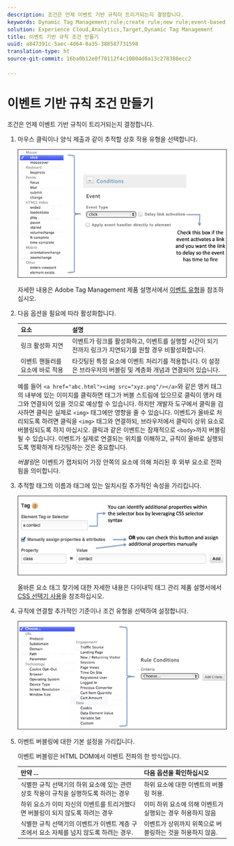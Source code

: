 ```yaml
---
description: 조건은 언제 이벤트 기반 규칙이 트리거되는지 결정합니다.
keywords: Dynamic Tag Management;rule;create rule;new rule;event-based rule;delay link activation;apply event handler directly to element;bubbling;event bubbling
solution: Experience Cloud,Analytics,Target,Dynamic Tag Management
title: 이벤트 기반 규칙 조건 만들기
uuid: a847391c-5aec-4d64-8a35-388587731598
translation-type: ht
source-git-commit: 16ba0b12e0f70112f4c10804d0a13c278388ecc2

---
```



# 이벤트 기반 규칙 조건 만들기

조건은 언제 이벤트 기반 규칙이 트리거되는지 결정합니다.

1. 마우스 클릭이나 양식 제출과 같이 추적할 상호 작용 유형을 선택합니다.

   ![](assets/condition-event-based.png)

   자세한 내용은 Adobe Tag Management 제품 설명서에서 [이벤트 유형](https://marketing.adobe.com/resources/help/ko_KR/dtm/event_types.html)을 참조하십시오.

1. 다음 옵션을 필요에 따라 활성화합니다.

   | 요소 | 설명 |
   |--- |--- |
   | 링크 활성화 지연 | 이벤트가 링크를 활성화하고, 이벤트를 실행할 시간이 되기 전까지 링크가 지연되기를 원할 경우 비활성화합니다. |
   | 이벤트 핸들러를 요소에 바로 적용 | 타깃팅된 특정 요소에 이벤트 처리기를 적용합니다. 이 설정은 브라우저의 버블링 및 계층화 개념과 연결되어 있습니다. |

   예를 들어 `<a href="abc.html"><img src="xyz.png"/></a>`와 같은 앵커 태그의 내부에 있는 이미지를 클릭하면 태그가 버블 스트림에 있으므로 클릭이 앵커 태그와 연결되어 있을 것으로 예상할 수 있습니다. 하지만 개발자 도구에서 클릭을 검사하면 클릭은 실제로 `<img>` 태그에만 영향을 줄 수 있습니다. 이벤트가 올바로 처리되도록 하려면 클릭을 `<img>` 태그와 연결하되, 브라우저에서 클릭이 상위 요소로 버블링되도록 하지 마십시오. 클릭과 같은 이벤트는 잠재적으로 `<body>`까지 버블링될 수 있습니다. 이벤트가 실제로 연결되는 위치를 이해하고, 규칙이 올바로 실행되도록 명확하게 타깃팅하는 것은 중요합니다.

   *버블링*&#x200B;은 이벤트가 캡처되어 가장 안쪽의 요소에 의해 처리된 후 외부 요소로 전파됨을 의미합니다.

1. 추적할 태그의 이름과 태그에 있는 일치시킬 추가적인 속성을 가리킵니다.

   ![](assets/condition-event-based2.png)

   올바른 요소 태그 찾기에 대한 자세한 내용은 다이내믹 태그 관리 제품 설명서에서 [CSS 선택기 사용](https://marketing.adobe.com/resources/help/ko_KR/dtm/css-selector.html)을 참조하십시오.

1. 규칙에 연결할 추가적인 기준이나 조건 유형을 선택하여 설정합니다.

   ![](assets/condition-event-based3.png)

1. 이벤트 버블링에 대한 기본 설정을 가리킵니다.

   이벤트 버블링은 HTML DOM에서 이벤트 전파의 한 방식입니다.

   | 만약 ... | 다음 옵션을 확인하십시오 |
   |--- |--- |
   | 식별한 규칙 선택기의 하위 요소에 있는 관련 상호 작용이 규칙을 실행하도록 하려는 경우 | 하위 요소에 대한 이벤트의 버블링 허용. |
   | 하위 요소가 이미 자신의 이벤트를 트리거했다면 버블링이 되지 않도록 하려는 경우 | 이미 하위 요소에 의해 이벤트가 실행되는 경우 허용하지 않음 |
   | 식별한 규칙 선택기의 이벤트가 이벤트 계층 구조에서 요소 자체를 넘지 않도록 하려는 경우. | 이벤트가 상위까지 위쪽으로 버블링하는 것을 허용하지 않음. |
